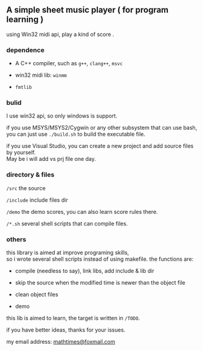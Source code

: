## A simple sheet music player ( for program learning )

using Win32 midi api, play a kind of score .

### dependence

- A C++ compiler, such as `g++`, `clang++`, `msvc`

- win32 midi lib: `winmm`

- `fmtlib`

### bulid

I use win32 api, so only windows is support.

if you use MSYS/MSYS2/Cygwin or any other subsystem that can use bash, <br>
you can just use `./build.sh` to build the executable file.

if you use Visual Studio, you can create a new project and add source files by yourself. <br>
May be i will add vs prj file one day.

### directory & files

`/src` the source

`/include` include files dir

`/demo` the demo scores, you can also learn score rules there.

`/*.sh` several shell scripts that can compile files.

### others

this library is aimed at improve programing skills, <br> 
so i wrote several shell scripts instead of using makefile. the functions are:

- compile (needless to say), link libs, add include & lib dir

- skip the source when the modified time is newer than the object file

- clean object files

- demo



this lib is aimed to learn, the target is written in `/TODO`.

if you have better ideas, thanks for your issues.

my email address: mathtimes@foxmail.com





